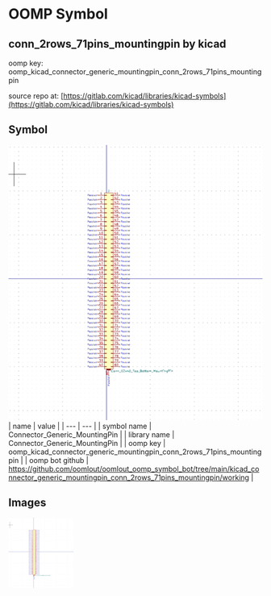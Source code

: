 # OOMP Symbol  
## conn_2rows_71pins_mountingpin  by kicad  
  
oomp key: oomp_kicad_connector_generic_mountingpin_conn_2rows_71pins_mountingpin  
  
source repo at: [https://gitlab.com/kicad/libraries/kicad-symbols](https://gitlab.com/kicad/libraries/kicad-symbols)  
## Symbol  
  
[![working.png](working_600.png)](working.png)  
| name | value | 
| --- | --- | 
| symbol name | Connector_Generic_MountingPin | 
| library name | Connector_Generic_MountingPin | 
| oomp key | oomp_kicad_connector_generic_mountingpin_conn_2rows_71pins_mountingpin | 
| oomp bot github | https://github.com/oomlout/oomlout_oomp_symbol_bot/tree/main/kicad_connector_generic_mountingpin_conn_2rows_71pins_mountingpin/working | 
## Images  
  
[![working.png](working_140.png)](working.png)  
